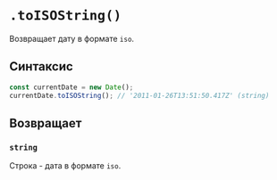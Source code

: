 # `.toISOString()`

Возвращает дату в формате `iso`.

## Синтаксис

```js
const currentDate = new Date();
currentDate.toISOString(); // '2011-01-26T13:51:50.417Z' (string)
```

## Возвращает

### `string`

Строка - дата в формате `iso`.

